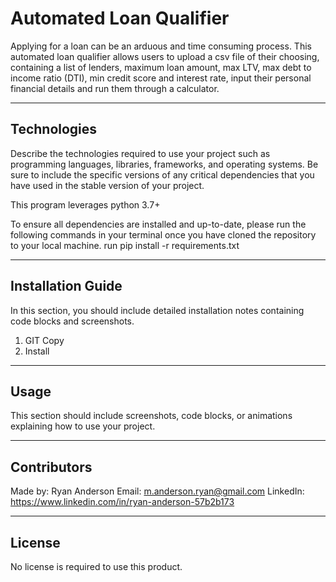 # Automated Loan Qualifier

Applying for a loan can be an arduous and time consuming process. This automated loan qualifier allows users to upload a csv file of their choosing, containing a list of lenders, maximum loan amount, max LTV, max debt to income ratio (DTI), min credit score and interest rate, input their personal financial details and run them through a calculator. 

---

## Technologies

Describe the technologies required to use your project such as programming languages, libraries, frameworks, and operating systems. Be sure to include the specific versions of any critical dependencies that you have used in the stable version of your project.

This program leverages python 3.7+

To ensure all dependencies are installed and up-to-date, please run the following commands in your terminal once you have cloned the repository to your local machine.
run pip install -r requirements.txt

---

## Installation Guide

In this section, you should include detailed installation notes containing code blocks and screenshots.
1. GIT Copy
2. Install 

---

## Usage

This section should include screenshots, code blocks, or animations explaining how to use your project.

---

## Contributors

Made by:
Ryan Anderson
  Email: m.anderson.ryan@gmail.com
  LinkedIn: https://www.linkedin.com/in/ryan-anderson-57b2b173

---

## License

No license is required to use this product.
